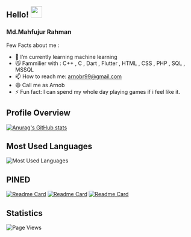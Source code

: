 

## Hello! <img src="https://raw.githubusercontent.com/MartinHeinz/MartinHeinz/master/wave.gif" width="30px">

### Md.Mahfujur Rahman 

Few Facts about me : 

- 🤖 I’m currently learning machine learning 
- 😼 Fammilier with : C++ , C , Dart , Flutter , HTML , CSS , PHP , SQL , MSSQL 
- 📫 How to reach me: arnobr99@gmail.com 
- 😄 Call me as Arnob 
- ⚡ Fun fact: I can spend my whole day playing games if i feel like it.

## Profile Overview
[![Anurag's GitHub stats](https://github-readme-stats.vercel.app/api?username=Jackfrst&show_icons=true&theme=city_lights&hide_border=true)](https://github.com/anuraghazra/github-readme-stats)

## Most Used Languages
![Most Used Languages](https://github-readme-stats.vercel.app/api/top-langs/?username=Jackfrst&theme=city_lights&show_icons=true&hide_border=true)

## PINED
[![Readme Card](https://github-readme-stats.vercel.app/api/pin/?username=Jackfrst&repo=THE_COVID_19&show_icons=true&theme=city_lights&hide_border=true)](https://github.com/Jackfrst/THE_COVID_19.git)
[![Readme Card](https://github-readme-stats.vercel.app/api/pin/?username=Jackfrst&repo=IOT_Interface&show_icons=true&theme=city_lights&hide_border=true)](https://github.com/Jackfrst/IOT_Interface.git)
[![Readme Card](https://github-readme-stats.vercel.app/api/pin/?username=Jackfrst&repo=ARML-FOOD&show_icons=true&theme=city_lights&hide_border=true)](https://github.com/Jackfrst/ARML-FOOD.git)

## Statistics
![Page Views](https://visitor-badge.glitch.me/badge?page_id=Jackfrst&left_color=blue&right_color=black)
